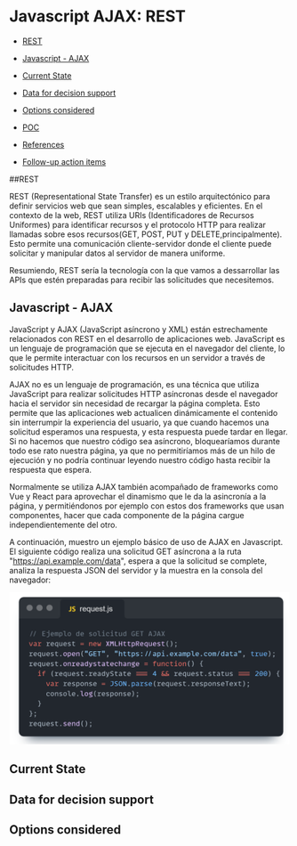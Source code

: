 # Javascript AJAX: REST

- [REST](#rest) 

- [Javascript - AJAX](#javascript-ajax) 

- [Current State](#current-state) 

- [Data for decision support](#data-for-decision-support) 

- [Options considered](#options-considered) 

- [POC](#poc) 

- [References](#references) 

- [Follow-up action items](#follow-up-action-items) 

##REST  

REST (Representational State Transfer) es un estilo arquitectónico para definir servicios web que sean simples, escalables y eficientes. En el contexto de la web, REST utiliza URIs (Identificadores de Recursos Uniformes) para identificar recursos y el protocolo HTTP para realizar llamadas sobre esos recursos(GET, POST, PUT y DELETE,principalmente). Esto permite una comunicación cliente-servidor donde el cliente puede solicitar y manipular datos al servidor de manera uniforme. 

Resumiendo, REST sería la tecnología con la que vamos a dessarrollar las APIs que estén preparadas para recibir las solicitudes que necesitemos.

## Javascript - AJAX 

JavaScript y AJAX (JavaScript asíncrono y XML) están estrechamente relacionados con REST en el desarrollo de aplicaciones web. JavaScript es un lenguaje de programación que se ejecuta en el navegador del cliente, lo que le permite interactuar con los recursos en un servidor a través de solicitudes HTTP.

AJAX no es un lenguaje de programación, es una técnica que utiliza JavaScript para realizar solicitudes HTTP asíncronas desde el navegador hacia el servidor sin necesidad de recargar la página completa. Esto permite que las aplicaciones web actualicen dinámicamente el contenido sin interrumpir la experiencia del usuario, ya que cuando hacemos una solicitud esperamos una respuesta, y esta respuesta puede tardar en llegar. Si no hacemos que nuestro código sea asíncrono, bloquearíamos durante todo ese rato nuestra página, ya que no permitiríamos más de un hilo de ejecución y no podría continuar leyendo nuestro código hasta recibir la respuesta que espera.

Normalmente se utiliza AJAX también acompañado de frameworks como Vue y React para aprovechar el dinamismo que le da la asincronía a la página, y permitiéndonos por ejemplo con estos dos frameworks que usan componentes, hacer que cada componente de la página cargue independientemente del otro.

A continuación, muestro un ejemplo básico de uso de AJAX en Javascript.
El siguiente código realiza una solicitud GET asíncrona a la ruta "https://api.example.com/data", espera a que la solicitud se complete, analiza la respuesta JSON del servidor y la muestra en la consola del navegador:

![Codigo](img/1.png)


## Current State 

## Data for decision support 

## Options considered 

